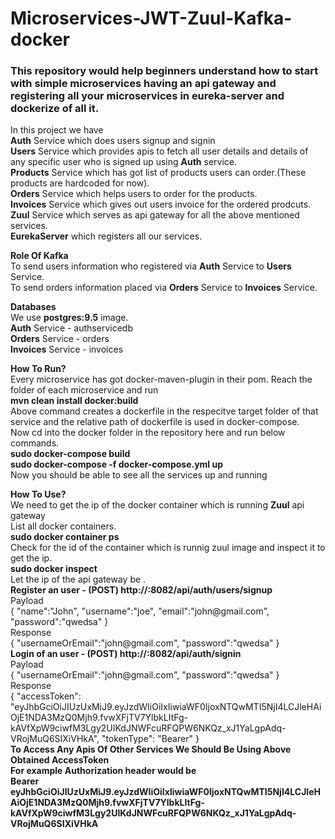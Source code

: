 # Microservices-JWT-Zuul-Kafka-docker
### This repository would help beginners understand how to start with simple microservices having an api gateway and registering all your microservices in eureka-server and dockerize of all it.
<p>  
  In this project we have</br>
  <b>Auth</b> Service which does users signup and signin </br>
  <b>Users</b> Service which provides apis to fetch all user details and details of any specific user who is signed up using <b>Auth</b> service.</br>
  <b>Products</b> Service which has got list of products users can order.(These products are hardcoded for now).</br>
  <b>Orders</b> Service which helps users to order for the products. </br>
  <b>Invoices</b> Service which gives out users invoice for the ordered prodcuts.</br>
  <b>Zuul</b> Service which serves as api gateway for all the above mentioned services.</br>
  <b>EurekaServer</b> which registers all our services. </br>
</p>
<p>
  <b>Role Of Kafka</b> </br>
  To send users information who registered via <b>Auth</b> Service to <b>Users</b> Service.</br>
  To send orders information placed via <b>Orders</b> Service to <b>Invoices</b> Service. </br>
</p>
<p>
  <b>Databases</b> </br>
  We use <b>postgres:9.5</b> image.</br>
  <b>Auth</b> Service - authservicedb </br>
  <b>Orders</b> Service - orders </br>
  <b>Invoices</b> Service - invoices </br> 
</p>
<p>
  <b>How To Run?</b> </br>
  Every microservice has got docker-maven-plugin in their pom. Reach the folder of each microservice and run </br>
  <b> mvn clean install docker:build </b> </br>
  Above command creates a dockerfile in the respecitve target folder of that service and the relative path of dockerfile is     used in docker-compose.</br>
  Now cd into the docker folder in the repository here and run below commands.</br>
  <b>sudo docker-compose build</b> </br>
  <b>sudo docker-compose -f docker-compose.yml up</b> </br>
  Now you should be able to see all the services up and running
</p>
<p>
  <b>How To Use?</b> </br>
  We need to get the ip of the docker container which is running <b>Zuul</b> api gateway</br>
  List all docker containers.</br>
  <b>sudo docker container ps</b></br>
  Check for the id of the container which is runnig zuul image and inspect it to get the ip.</br>
  <b>sudo docker inspect <container_id></b></br>
  Let the ip of the api gateway be <ip_gateway>. </br>
  <b> Register an user - (POST) http://<ip_gateway>:8082/api/auth/users/signup</b> </br>
  Payload </br>
  {
  "name":"John",
  "username":"joe",
  "email":"john@gmail.com",
  "password":"qwedsa"
  }</br>
  Response</br>
  {
   "usernameOrEmail":"john@gmail.com",
   "password":"qwedsa"
  }</br>
 <b> Login of an user - (POST) http://<ip_gateway>:8082/api/auth/signin </b> </br>
  Payload </br>
  {
  "usernameOrEmail":"john@gmail.com",
  "password":"qwedsa"
  }</br>
  Response</br>
  {
  "accessToken": "eyJhbGciOiJIUzUxMiJ9.eyJzdWIiOiIxIiwiaWF0IjoxNTQwMTI5NjI4LCJleHAiOjE1NDA3MzQ0Mjh9.fvwXFjTV7YlbkLItFg-              kAVfXpW9ciwfM3Lgy2UIKdJNWFcuRFQPW6NKQz_xJ1YaLgpAdq-VRojMuQ6SIXiVHkA",
   "tokenType": "Bearer"
}</br>
<b> To Access Any Apis Of Other Services We Should Be Using Above Obtained AccessToken </b> </br>
<b> For example Authorization header would be </br> 
Bearer eyJhbGciOiJIUzUxMiJ9.eyJzdWIiOiIxIiwiaWF0IjoxNTQwMTI5NjI4LCJleHAiOjE1NDA3MzQ0Mjh9.fvwXFjTV7YlbkLItFg-              kAVfXpW9ciwfM3Lgy2UIKdJNWFcuRFQPW6NKQz_xJ1YaLgpAdq-VRojMuQ6SIXiVHkA <b> </br>
<b></b></br>

</p>
